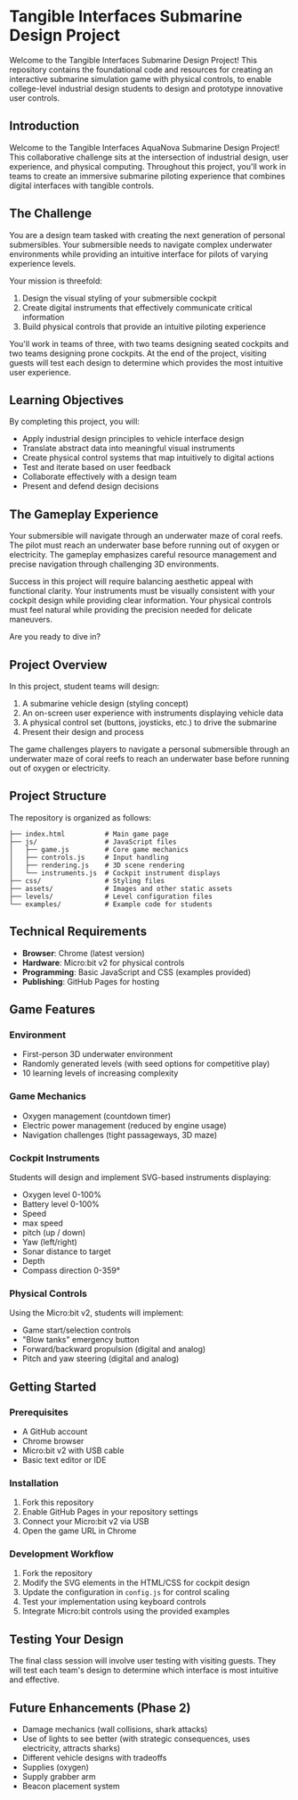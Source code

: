 # Tangible Interfaces Submarine Design Project

Welcome to the Tangible Interfaces Submarine Design Project! This repository contains the foundational code and resources for creating an interactive submarine simulation game with physical controls, to enable college-level industrial design students to design and prototype innovative user controls.
## Introduction

Welcome to the Tangible Interfaces AquaNova Submarine Design Project! This collaborative challenge sits at the intersection of industrial design, user experience, and physical computing. Throughout this project, you'll work in teams to create an immersive submarine piloting experience that combines digital interfaces with tangible controls.

## The Challenge

You are a design team tasked with creating the next generation of personal submersibles. Your submersible needs to navigate complex underwater environments while providing an intuitive interface for pilots of varying experience levels.

Your mission is threefold:
1. Design the visual styling of your submersible cockpit
2. Create digital instruments that effectively communicate critical information
3. Build physical controls that provide an intuitive piloting experience

You'll work in teams of three, with two teams designing seated cockpits and two teams designing prone cockpits. At the end of the project, visiting guests will test each design to determine which provides the most intuitive user experience.

## Learning Objectives

By completing this project, you will:
- Apply industrial design principles to vehicle interface design
- Translate abstract data into meaningful visual instruments
- Create physical control systems that map intuitively to digital actions
- Test and iterate based on user feedback
- Collaborate effectively with a design team
- Present and defend design decisions

## The Gameplay Experience

Your submersible will navigate through an underwater maze of coral reefs. The pilot must reach an underwater base before running out of oxygen or electricity. The gameplay emphasizes careful resource management and precise navigation through challenging 3D environments.

Success in this project will require balancing aesthetic appeal with functional clarity. Your instruments must be visually consistent with your cockpit design while providing clear information. Your physical controls must feel natural while providing the precision needed for delicate maneuvers.

Are you ready to dive in?


## Project Overview

In this project, student teams will design:

1. A submarine vehicle design (styling concept)
2. An on-screen user experience with instruments displaying vehicle data
3. A physical control set (buttons, joysticks, etc.) to drive the submarine
4. Present their design and process

The game challenges players to navigate a personal submersible through an underwater maze of coral reefs to reach an underwater base before running out of oxygen or electricity.


## Project Structure

The repository is organized as follows:

```
├── index.html          # Main game page
├── js/                 # JavaScript files
│   ├── game.js         # Core game mechanics
│   ├── controls.js     # Input handling
│   ├── rendering.js    # 3D scene rendering
│   └── instruments.js  # Cockpit instrument displays
├── css/                # Styling files
├── assets/             # Images and other static assets
├── levels/             # Level configuration files
└── examples/           # Example code for students
```

## Technical Requirements

- **Browser**: Chrome (latest version)
- **Hardware**: Micro:bit v2 for physical controls
- **Programming**: Basic JavaScript and CSS (examples provided)
- **Publishing**: GitHub Pages for hosting

## Game Features

### Environment
- First-person 3D underwater environment
- Randomly generated levels (with seed options for competitive play)
- 10 learning levels of increasing complexity

### Game Mechanics
- Oxygen management (countdown timer)
- Electric power management (reduced by engine usage)
- Navigation challenges (tight passageways, 3D maze)

### Cockpit Instruments
Students will design and implement SVG-based instruments displaying:
- Oxygen level 0-100%
- Battery level 0-100%
- Speed 
- max speed
- pitch (up / down)
- Yaw (left/right) 
- Sonar distance to target
- Depth
- Compass direction 0-359°

### Physical Controls
Using the Micro:bit v2, students will implement:
- Game start/selection controls
- "Blow tanks" emergency button
- Forward/backward propulsion (digital and analog)
- Pitch and yaw steering (digital and analog)

## Getting Started

### Prerequisites
- A GitHub account
- Chrome browser
- Micro:bit v2 with USB cable
- Basic text editor or IDE

### Installation
1. Fork this repository
2. Enable GitHub Pages in your repository settings
3. Connect your Micro:bit v2 via USB
4. Open the game URL in Chrome

### Development Workflow
1. Fork the repository
2. Modify the SVG elements in the HTML/CSS for cockpit design
3. Update the configuration in `config.js` for control scaling
4. Test your implementation using keyboard controls
5. Integrate Micro:bit controls using the provided examples

## Testing Your Design

The final class session will involve user testing with visiting guests. They will test each team's design to determine which interface is most intuitive and effective.

## Future Enhancements (Phase 2)
- Damage mechanics (wall collisions, shark attacks)
- Use of lights to see better (with strategic consequences, uses electricity, attracts sharks)
- Different vehicle designs with tradeoffs
- Supplies (oxygen)
- Supply grabber arm
- Beacon placement system
